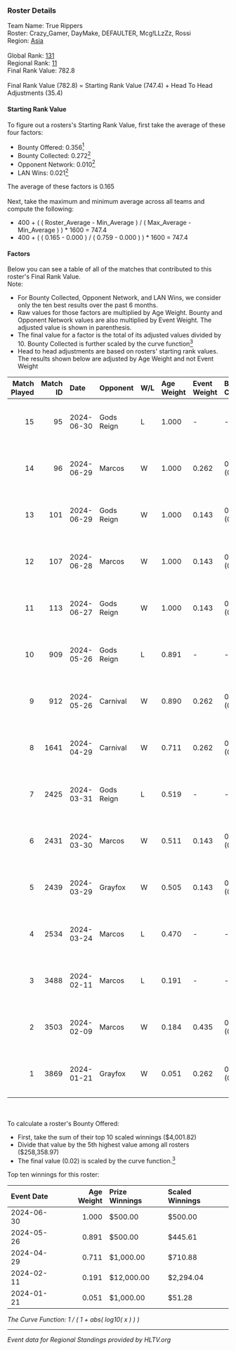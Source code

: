### Roster Details<br />
Team Name: True Rippers<br />
Roster: Crazy_Gamer, DayMake, DEFAULTER, Mcg!LLzZz, Rossi<br />
Region: [Asia]( ../standings_asia.md)<br />
<br />
Global Rank: [131](../standings_global.md)<br />
Regional Rank: [11]( ../standings_asia.md)<br />
Final Rank Value:  782.8<br />
<br />
Final Rank Value (782.8) = Starting Rank Value (747.4) + Head To Head Adjustments (35.4)<br />

#### Starting Rank Value<br />
To figure out a rosters's Starting Rank Value, first take the average of these four factors:<br />
- Bounty Offered: 0.356[<sup>1</sup>](#table2)
- Bounty Collected: 0.272[<sup>2</sup>](#table1)
- Opponent Network: 0.010[<sup>2</sup>](#table1)
- LAN Wins: 0.021[<sup>2</sup>](#table1)

The average of these factors is 0.165<br />
<br />
Next, take the maximum and minimum average across all teams and compute the following:<br />
- 400 + ( ( Roster_Average - Min_Average ) / ( Max_Average - Min_Average ) ) * 1600 = 747.4
- 400 + ( ( 0.165 - 0.000 ) / ( 0.759 - 0.000 ) ) * 1600 = 747.4


#### Factors<br />
Below you can see a table of all of the matches that contributed to this roster's Final Rank Value.<br />
Note:<br />

- For Bounty Collected, Opponent Network, and LAN Wins, we consider only the ten best results over the past 6 months.
- Raw values for those factors are multiplied by Age Weight. Bounty and Opponent Network values are also multiplied by Event Weight. The adjusted value is shown in parenthesis.
- The final value for a factor is the total of its adjusted values divided by 10. Bounty Collected is further scaled by the curve function[<sup>3</sup>](#curveFunction)
- Head to head adjustments are based on rosters' starting rank values. The results shown below are adjusted by Age Weight and not Event Weight
<span id="table1"></span><br />


| Match Played | Match ID | Date       | Opponent   | W/L | Age Weight | Event Weight | Bounty Collected | Opponent Network | LAN Wins  | H2H Adj. | Roster                                             |
| -: | -: | :- | :- | :- | :- | :- | :- | :- | :- | -: | :- |
|           15 |       95 | 2024-06-30 | Gods Reign | L   | 1.000      | -            | -                | -                | -         |   -12.98 | Crazy_Gamer, DayMake, DEFAULTER, Mcg!LLzZz, Rossi  |
|           14 |       96 | 2024-06-29 | Marcos     | W   | 1.000      | 0.262        | 0.000 (0.000)    | 0.041 (0.011)    | 0 (0.000) |     5.03 | Crazy_Gamer, DayMake, DEFAULTER, Mcg!LLzZz, Rossi  |
|           13 |      101 | 2024-06-29 | Gods Reign | W   | 1.000      | 0.143        | 0.066 (0.009)    | 0.284 (0.041)    | 0 (0.000) |    18.89 | Crazy_Gamer, DayMake, DEFAULTER, Mcg!LLzZz, Rossi  |
|           12 |      107 | 2024-06-28 | Marcos     | W   | 1.000      | 0.143        | 0.000 (0.000)    | 0.041 (0.006)    | 0 (0.000) |     5.87 | Crazy_Gamer, DayMake, DEFAULTER, Mcg!LLzZz, Rossi  |
|           11 |      113 | 2024-06-27 | Gods Reign | W   | 1.000      | 0.143        | 0.066 (0.009)    | 0.284 (0.041)    | 0 (0.000) |    20.45 | Crazy_Gamer, DayMake, DEFAULTER, Mcg!LLzZz, Rossi  |
|           10 |      909 | 2024-05-26 | Gods Reign | L   | 0.891      | -            | -                | -                | -         |    -9.51 | Crazy_Gamer, DayMake, DEFAULTER, Mcg!LLzZz, Rossi  |
|            9 |      912 | 2024-05-26 | Carnival   | W   | 0.890      | 0.262        | 0.001 (0.000)    | 0.000 (0.000)    | 0 (0.000) |     6.16 | Crazy_Gamer, DayMake, DEFAULTER, Mcg!LLzZz, Rossi  |
|            8 |     1641 | 2024-04-29 | Carnival   | W   | 0.711      | 0.262        | 0.001 (0.000)    | 0.000 (0.000)    | 0 (0.000) |     5.18 | Crazy_Gamer, DEFAULTER, Gh0sTTTT, Mcg!LLzZz, Rossi |
|            7 |     2425 | 2024-03-31 | Gods Reign | L   | 0.519      | -            | -                | -                | -         |    -5.67 | Crazy_Gamer, DEFAULTER, Gh0sTTTT, Mcg!LLzZz, Rossi |
|            6 |     2431 | 2024-03-30 | Marcos     | W   | 0.511      | 0.143        | 0.001 (0.000)    | 0.019 (0.001)    | 0 (0.000) |     5.83 | Crazy_Gamer, DEFAULTER, Gh0sTTTT, Mcg!LLzZz, Rossi |
|            5 |     2439 | 2024-03-29 | Grayfox    | W   | 0.505      | 0.143        | 0.001 (0.000)    | 0.012 (0.001)    | 0 (0.000) |     5.20 | Crazy_Gamer, DEFAULTER, Gh0sTTTT, Mcg!LLzZz, Rossi |
|            4 |     2534 | 2024-03-24 | Marcos     | L   | 0.470      | -            | -                | -                | -         |    -9.43 | Anasasis, Crazy_Gamer, DEFAULTER, Mcg!LLzZz, Rossi |
|            3 |     3488 | 2024-02-11 | Marcos     | L   | 0.191      | -            | -                | -                | -         |    -3.03 | DEFAULTER, Gh0sTTTT, kennyS, Mcg!LLzZz, Rossi      |
|            2 |     3503 | 2024-02-09 | Marcos     | W   | 0.184      | 0.435        | 0.015 (0.001)    | 0.023 (0.002)    | 1 (0.184) |     2.89 | DEFAULTER, Gh0sTTTT, kennyS, Mcg!LLzZz, Rossi      |
|            1 |     3869 | 2024-01-21 | Grayfox    | W   | 0.051      | 0.262        | 0.001 (0.000)    | 0.012 (0.000)    | 0 (0.000) |     0.52 | DEFAULTER, DiceDealer, Gh0sTTTT, Mcg!LLzZz, Rossi  |

<br />
<span id="table2"></span><br />
To calculate a roster's Bounty Offered:<br />

- First, take the sum of their top 10 scaled winnings ($4,001.82)
- Divide that value by the 5th highest value among all rosters ($258,358.97)
- The final value (0.02) is scaled by the curve function.[<sup>3</sup>](#curveFunction)

Top ten winnings for this roster:<br />

| Event Date | Age Weight | Prize Winnings | Scaled Winnings |
| :- | -: | :- | :- |
| 2024-06-30 |      1.000 | $500.00        | $500.00         |
| 2024-05-26 |      0.891 | $500.00        | $445.61         |
| 2024-04-29 |      0.711 | $1,000.00      | $710.88         |
| 2024-02-11 |      0.191 | $12,000.00     | $2,294.04       |
| 2024-01-21 |      0.051 | $1,000.00      | $51.28          |


<span id="curveFunction"></span>_The Curve Function: 1 / ( 1 + abs( log10( x ) ) )_<br />

---
_Event data for Regional Standings provided by HLTV.org_<br />
